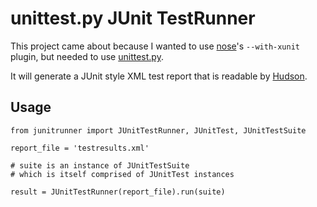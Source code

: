 # unittest.py JUnit TestRunner

This project came about because I wanted to use [nose][1]'s
`--with-xunit` plugin, but needed to use [unittest.py][2].

It will generate a JUnit style XML test report that is readable by
[Hudson][3].

[1]: http://somethingaboutorange.com/mrl/projects/nose/0.11.2/
[2]: http://docs.python.org/library/unittest.html
[3]: http://hudson-ci.org/

## Usage

    from junitrunner import JUnitTestRunner, JUnitTest, JUnitTestSuite

    report_file = 'testresults.xml'

    # suite is an instance of JUnitTestSuite
    # which is itself comprised of JUnitTest instances

    result = JUnitTestRunner(report_file).run(suite)


